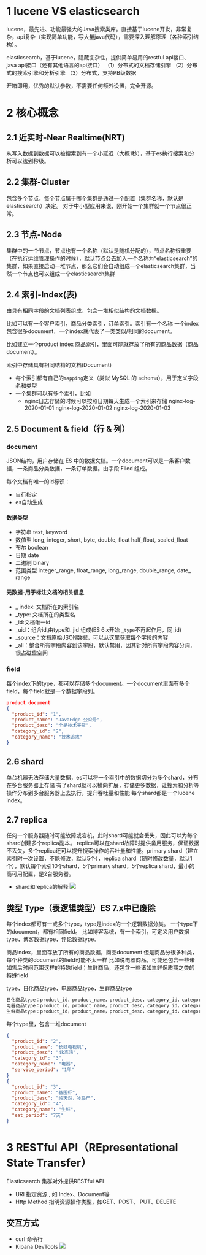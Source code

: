 # 1 lucene VS elasticsearch
lucene，最先进、功能最强大的Java搜索类库。直接基于lucene开发，非常复杂，api复杂（实现简单功能，写大量java代码），需要深入理解原理（各种索引结构）。

elasticsearch，基于lucene，隐藏复杂性，提供简单易用的restful api接口、java api接口（还有其他语言的api接口）
（1）分布式的文档存储引擎
（2）分布式的搜索引擎和分析引擎
（3）分布式，支持PB级数据

开箱即用，优秀的默认参数，不需要任何额外设置，完全开源。

# 2 核心概念
## 2.1 近实时-Near Realtime(NRT)
从写入数据到数据可以被搜索到有一个小延迟（大概1秒），基于es执行搜索和分析可以达到秒级。
## 2.2 集群-Cluster
包含多个节点，每个节点属于哪个集群是通过一个配置（集群名称，默认是elasticsearch）决定。
对于中小型应用来说，刚开始一个集群就一个节点很正常。

## 2.3 节点-Node
集群中的一个节点，节点也有一个名称（默认是随机分配的），节点名称很重要（在执行运维管理操作的时候），默认节点会去加入一个名称为“elasticsearch”的集群，如果直接启动一堆节点，那么它们会自动组成一个elasticsearch集群，当然一个节点也可以组成一个elasticsearch集群

## 2.4 索引-Index(表)
由具有相同字段的文档列表组成，包含一堆相似结构的文档数据。

比如可以有一个客户索引，商品分类索引，订单索引。索引有一个名称
一个index包含很多document，一个index就代表了一类类似/相同的document。

比如建立一个product index 商品索引，里面可能就存放了所有的商品数据（商品document）。

索引中存储具有相同结构的文档(Document)
- 每个索引都有自己的`mapping`定义（类似 MySQL 的 schema），用于定义字段名和类型
- 一个集群可以有多个索引，比如
	- nginx日志存储的时候可以按照日期每天生成一个索引来存储
	nginx-log-2020-01-01
	nginx-log-2020-01-02
	nginx-log-2020-01-03

## 2.5 Document & field（行 & 列）
### document
JSON结构，用户存储在 ES 中的数据文档。一个document可以是一条客户数据，一条商品分类数据，一条订单数据。由字段 Filed 组成。

每个文档有唯一的id标识：
- 自行指定
- es自动生成
#### 数据类型
- 字符串
text, keyword
- 数值型
long, integer, short, byte, double, float half_float, scaled_float
- 布尔
boolean
- 日期
date
- 二进制
binary
- 范围类型
integer_range, float_range, long_range, double_range, date_ range

#### 元数据-用于标注文档的相关信息
- _ index: 文档所在的索引名
- _type: 文档所在的类型名
- _id:文档唯一id
-  _uid：组合id,由type和. jid 组成(ES 6.x开始 `_type`不再起作用，同_id)
- _source：文档原始JSON数据，可以从这里获取每个字段的内容
- _all：整合所有字段内容到该字段，默认禁用，因其针对所有字段内容分词，很占磁盘空间

### field
每个index下的type，都可以存储多个document。一个document里面有多个field，每个field就是一个数据字段列。
```json
product document
{
  "product_id": "1",
  "product_name": "JavaEdge 公众号",
  "product_desc": "全是技术干货",
  "category_id": "2",
  "category_name": "技术追求"
}
```

## 2.6 shard
单台机器无法存储大量数据，es可以将一个索引中的数据切分为多个shard，分布在多台服务器上存储
有了shard就可以横向扩展，存储更多数据，让搜索和分析等操作分布到多台服务器上去执行，提升吞吐量和性能
每个shard都是一个lucene index。

## 2.7 replica
任何一个服务器随时可能故障或宕机，此时shard可能就会丢失，因此可以为每个shard创建多个replica副本。
replica可以在shard故障时提供备用服务，保证数据不丢失，多个replica还可以提升搜索操作的吞吐量和性能。primary shard（建立索引时一次设置，不能修改，默认5个），replica shard（随时修改数量，默认1个），默认每个索引10个shard，5个primary shard，5个replica shard，最小的高可用配置，是2台服务器。

- shard和replica的解释
![](https://img-blog.csdnimg.cn/20191117222016634.png?x-oss-process=image/watermark,type_ZmFuZ3poZW5naGVpdGk,shadow_10,text_aHR0cHM6Ly9qYXZhZWRnZS5ibG9nLmNzZG4ubmV0,size_16,color_FFFFFF,t_70)
## 类型 Type（表逻辑类型）ES 7.x中已废除
每个index都可有一或多个type，type是index的一个逻辑数据分类。
一个type下的document，都有相同field。
比如博客系统，有一个索引，可定义用户数据type，博客数据type，评论数据type。

商品index，里面存放了所有的商品数据，商品document
但是商品分很多种类，每个种类的document的field可能不太一样
比如说电器商品，可能还包含一些诸如售后时间范围这样的特殊field；生鲜商品，还包含一些诸如生鲜保质期之类的特殊field

type，日化商品type，电器商品type，生鲜商品type
```sql
日化商品type：product_id，product_name，product_desc，category_id，category_name
电器商品type：product_id，product_name，product_desc，category_id，category_name，service_period
生鲜商品type：product_id，product_name，product_desc，category_id，category_name，eat_period
```

每个type里，包含一堆document
```json
{
  "product_id": "2",
  "product_name": "长虹电视机",
  "product_desc": "4k高清",
  "category_id": "3",
  "category_name": "电器",
  "service_period": "1年"
}
{
  "product_id": "3",
  "product_name": "基围虾",
  "product_desc": "纯天然，冰岛产",
  "category_id": "4",
  "category_name": "生鲜",
  "eat_period": "7天"
}
```

# 3 RESTful API（REpresentational State Transfer）
Elasticsearch 集群对外提供RESTful API
- URI 指定资源 , 如 Index、Document等
- Http Method 指明资源操作类型，如GET、POST、 PUT、DELETE 

## 交互方式
- curl 命令行
- Kibana DevTools
![](https://img-blog.csdnimg.cn/20201129010757614.png?x-oss-process=image/watermark,type_ZmFuZ3poZW5naGVpdGk,shadow_10,text_SmF2YUVkZ2U=,size_1,color_FFFFFF,t_70)
